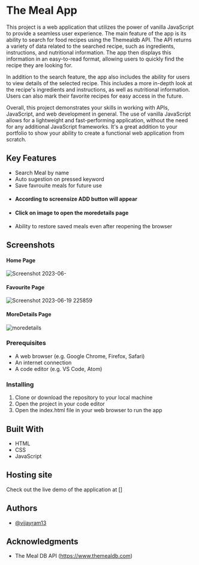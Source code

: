# The Meal App 
This project is a web application that utilizes the power of vanilla JavaScript to provide a seamless user experience. The main feature of the app is its ability to search for food recipes using the Themealdb API. The API returns a variety of data related to the searched recipe, such as ingredients, instructions, and nutritional information. The app then displays this information in an easy-to-read format, allowing users to quickly find the recipe they are looking for.

In addition to the search feature, the app also includes the ability for users to view details of the selected recipe. This includes a more in-depth look at the recipe's ingredients and instructions, as well as nutritional information. Users can also mark their favorite recipes for easy access in the future.

Overall, this project demonstrates your skills in working with APIs, JavaScript, and web development in general. The use of vanilla JavaScript allows for a lightweight and fast-performing application, without the need for any additional JavaScript frameworks. It's a great addition to your portfolio to show your ability to create a functional web application from scratch.


## Key Features

- Search Meal by name
- Auto sugestion on pressed keyword
- Save favrouite meals for future use
- #### According to screensize ADD button will appear
- #### Click on image to open the moredetails page
- Ability to restore saved meals even after reopening the browser

## Screenshots
#### Home Page
![Screenshot 2023-06-](https://github.com/vijayram13/MealApp/assets/131104698/751af604-1485-4e7a-805a-391b078833a3)

#### Favourite Page
![Screenshot 2023-06-19 225859](https://github.com/vijayram13/MealApp/assets/131104698/de38552c-b5ac-4dbe-a83d-d3225eb27f89)

#### MoreDetails Page
![moredetails](https://github.com/vijayram13/MealApp/assets/131104698/7a0f4e18-bbb7-468a-9844-aa87f59dbb20)


### Prerequisites

- A web browser (e.g. Google Chrome, Firefox, Safari)
- An internet connection
- A code editor (e.g. VS Code, Atom)

### Installing

1. Clone or download the repository to your local machine
2. Open the project in your code editor
3. Open the index.html file in your web browser to run the app

## Built With

- HTML
- CSS
- JavaScript

## Hosting site

Check out the live demo of the application at []

## Authors

- [@vijayram13](https://github.com/vijayram13)


## Acknowledgments

- The Meal DB API (https://www.themealdb.com)
